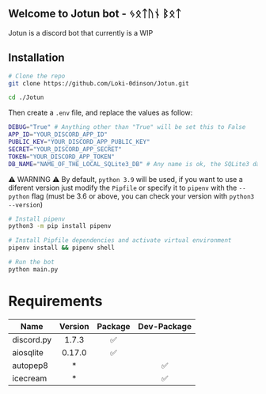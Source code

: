 ## Welcome to Jotun bot - ᛃᛟᛏᚢᚾ ᛒᛟᛏ

Jotun is a discord bot that currently is a WIP

## Installation
```bash
# Clone the repo
git clone https://github.com/Loki-0dinson/Jotun.git

cd ./Jotun
```

Then create a `.env` file, and replace the values as follow:
```bash
DEBUG="True" # Anything other than "True" will be set this to False
APP_ID="YOUR_DISCORD_APP_ID"
PUBLIC_KEY="YOUR_DISCORD_APP_PUBLIC_KEY"
SECRET="YOUR_DISCORD_APP_SECRET"
TOKEN="YOUR_DISCORD_APP_TOKEN"
DB_NAME="NAME_OF_THE_LOCAL_SQLite3_DB" # Any name is ok, the SQLite3 database file will be created using this name 
```
⚠ WARNING ⚠ By default, `python 3.9` will be used, if you want to use a diferent version just modify the `Pipfile` or specify it to `pipenv` with the `--python` flag (must be 3.6 or above, you can check your version with `python3 --version`)
```bash
# Install pipenv
python3 -m pip install pipenv

# Install Pipfile dependencies and activate virtual environment
pipenv install && pipenv shell

# Run the bot
python main.py
```

# Requirements
| Name  | Version | Package | Dev-Package |
| ------------- |:-------------:|:-------------:|:-------------:|
| discord.py    | 1.7.3 | ✅ |  |
| aiosqlite     | 0.17.0 | ✅ |  |
| autopep8      | * |  | ✅ |
| icecream      | * |  | ✅ |

